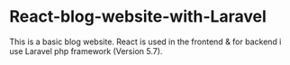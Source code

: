 # React-blog-website-with-Laravel
This is a basic blog website. React is used in the frontend &amp; for backend i use Laravel php framework (Version 5.7).
